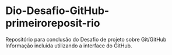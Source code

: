 # Dio-Desafio-GitHub-primeiroreposit-rio
Repositório para conclusão do Desafio de projeto sobre Git/GitHub
Informação incluida utilizando a interface do GitHub.
